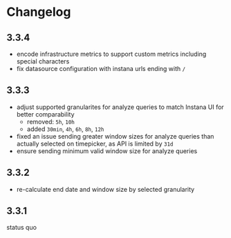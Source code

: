 # Changelog

## 3.3.4
- encode infrastructure metrics to support custom metrics including special characters
- fix datasource configuration with instana urls ending with `/`
## 3.3.3
- adjust supported granularites for analyze queries to match Instana UI for better comparability
    - removed: `5h`, `10h`
    - added `30min`, `4h`, `6h`, `8h`, `12h`
- fixed an issue sending greater window sizes for analyze queries than actually selected on timepicker, as API is limited by `31d`
- ensure sending minimum valid window size for analyze queries

## 3.3.2
- re-calculate end date and window size by selected granularity

## 3.3.1
status quo